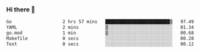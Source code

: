 ### Hi there 👋

<!--
**yeya24/yeya24** is a ✨ _special_ ✨ repository because its `README.md` (this file) appears on your GitHub profile.

Here are some ideas to get you started:

- 🔭 I’m currently working on ...
- 🌱 I’m currently learning ...
- 👯 I’m looking to collaborate on ...
- 🤔 I’m looking for help with ...
- 💬 Ask me about ...
- 📫 How to reach me: ...
- 😄 Pronouns: ...
- ⚡ Fun fact: ...
-->

<!--START_SECTION:waka-->

```txt
Go                   2 hrs 57 mins   ████████████████████████▒   97.49 %
YAML                 2 mins          ▒░░░░░░░░░░░░░░░░░░░░░░░░   01.34 %
go.mod               1 min           ▒░░░░░░░░░░░░░░░░░░░░░░░░   00.68 %
Makefile             0 secs          ░░░░░░░░░░░░░░░░░░░░░░░░░   00.28 %
Text                 0 secs          ░░░░░░░░░░░░░░░░░░░░░░░░░   00.12 %
```

<!--END_SECTION:waka-->
